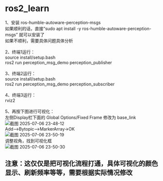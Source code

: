 # ros2_learn

1、安装 ros-humble-autoware-perception-msgs \
  如果顺利的话，直接“sudo apt install -y ros-humble-autoware-perception-msgs” 就可以安装了 \
  如果不顺利，需要具体问题具体分析 \
\
2、终端1运行： \
source install/setup.bash \
ros2 run perception_msg_demo perception_publisher \
\
3、终端2运行： \
source install/setup.bash \
ros2 run perception_msg_demo perception_subscriber \
\
4、终端3运行： \
rviz2 \
\
5、再按下图进行可视化：\
  左侧Display栏下面的 Global Options/Fixed Frame 修改为 base_link \
![截图 2025-07-06 23-48-12](https://github.com/user-attachments/assets/0da1aa61-8098-4006-9b68-9f0184f06175) \
  Add-->Bytopic-->MarkerArray->OK \
![截图 2025-07-06 23-50-19](https://github.com/user-attachments/assets/56096b39-1a95-4903-a6df-da11af486b39) \
  调整视角，找到可视化框 \
![截图 2025-07-06 23-50-30](https://github.com/user-attachments/assets/83db586e-5607-4b0c-a55f-5ef9f3cb692d) 


## 注意：这仅仅是把可视化流程打通，具体可视化的颜色显示、刷新频率等等，需要根据实际情况修改
